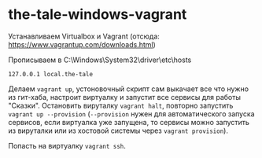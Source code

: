 # the-tale-windows-vagrant

Устанавливаем Virtualbox и Vagrant (отсюда: https://www.vagrantup.com/downloads.html)

Прописываем в C:\Windows\System32\driver\etc\hosts

`
127.0.0.1 local.the-tale
`

Делаем `vagrant up`, устоновочный скрипт сам выкачает все что нужно из гит-хаба, настроит виртуалку и запустит все сервисы для работы "Сказки".
Остановить вируталку `vagrant halt`, повторно запустить `vagrant up --provision` (`--provision` нужен для автоматического запуска сервисов, если виртуалка уже запущена, то сервисы можно запустить из вируталки или из хостовой системы через `vagrant provision`).

Попасть на виртуалку `vagrant ssh`.

